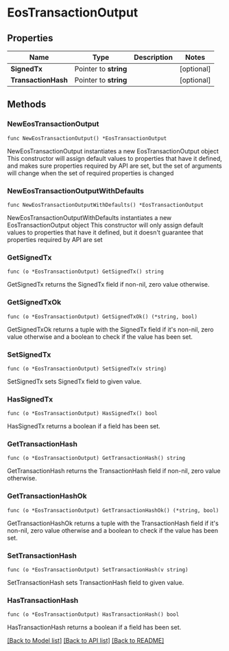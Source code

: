 # EosTransactionOutput

## Properties

Name | Type | Description | Notes
------------ | ------------- | ------------- | -------------
**SignedTx** | Pointer to **string** |  | [optional] 
**TransactionHash** | Pointer to **string** |  | [optional] 

## Methods

### NewEosTransactionOutput

`func NewEosTransactionOutput() *EosTransactionOutput`

NewEosTransactionOutput instantiates a new EosTransactionOutput object
This constructor will assign default values to properties that have it defined,
and makes sure properties required by API are set, but the set of arguments
will change when the set of required properties is changed

### NewEosTransactionOutputWithDefaults

`func NewEosTransactionOutputWithDefaults() *EosTransactionOutput`

NewEosTransactionOutputWithDefaults instantiates a new EosTransactionOutput object
This constructor will only assign default values to properties that have it defined,
but it doesn't guarantee that properties required by API are set

### GetSignedTx

`func (o *EosTransactionOutput) GetSignedTx() string`

GetSignedTx returns the SignedTx field if non-nil, zero value otherwise.

### GetSignedTxOk

`func (o *EosTransactionOutput) GetSignedTxOk() (*string, bool)`

GetSignedTxOk returns a tuple with the SignedTx field if it's non-nil, zero value otherwise
and a boolean to check if the value has been set.

### SetSignedTx

`func (o *EosTransactionOutput) SetSignedTx(v string)`

SetSignedTx sets SignedTx field to given value.

### HasSignedTx

`func (o *EosTransactionOutput) HasSignedTx() bool`

HasSignedTx returns a boolean if a field has been set.

### GetTransactionHash

`func (o *EosTransactionOutput) GetTransactionHash() string`

GetTransactionHash returns the TransactionHash field if non-nil, zero value otherwise.

### GetTransactionHashOk

`func (o *EosTransactionOutput) GetTransactionHashOk() (*string, bool)`

GetTransactionHashOk returns a tuple with the TransactionHash field if it's non-nil, zero value otherwise
and a boolean to check if the value has been set.

### SetTransactionHash

`func (o *EosTransactionOutput) SetTransactionHash(v string)`

SetTransactionHash sets TransactionHash field to given value.

### HasTransactionHash

`func (o *EosTransactionOutput) HasTransactionHash() bool`

HasTransactionHash returns a boolean if a field has been set.


[[Back to Model list]](../README.md#documentation-for-models) [[Back to API list]](../README.md#documentation-for-api-endpoints) [[Back to README]](../README.md)


